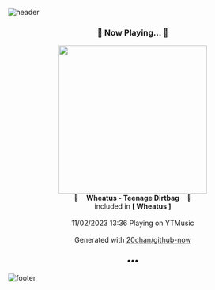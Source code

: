 ![header](https://capsule-render.vercel.app/api?type=wave&height=170&section=header&fontColor=090707&fontAlignX=45&fontAlignY=65&fontSize=100)

<h3 align="center">🎵 Now Playing... 🎵</h3>
<p align="center">
  <a href="https://music.youtube.com/watch?v=dSlYFtXENPo">
    <img width="300" src="https://lh3.googleusercontent.com/G5HiBWRSXVVcpGkCD10tS8J02EEAXvjAeKrVR_tzNlP0oTxWDRCY6uETpEB7U8q6OgwM8mk2lLkskbD6">
  </a>
  <br>
  🎵&nbsp&nbsp&nbsp <b>Wheatus - Teenage Dirtbag</b> &nbsp&nbsp&nbsp🎵
  <br>
  included in <b>[ Wheatus ]</b>
  
  <br />
  <br />
  11/02/2023 13:36 Playing on YTMusic
  <br />
  <br />
  Generated with <a href="https://github.com/20chan/github-now">20chan/github-now</a>
</p>

<h3 align="center">•••</h3>

![footer](https://capsule-render.vercel.app/api?type=wave&height=150&section=footer)
